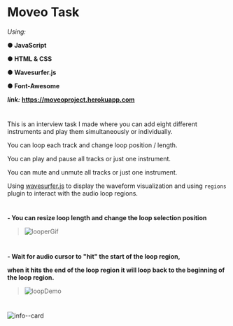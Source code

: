 # Moveo Task

*Using:*


**● JavaScript**

**● HTML & CSS**

**● Wavesurfer.js**

**● Font-Awesome**

***link:*** **https://moveoproject.herokuapp.com**

#

This is an interview task I made where you can add eight different instruments and play them simultaneously or individually.

You can loop each track and change loop position / length.

You can play and pause all tracks or just one instrument.

You can mute and unmute all tracks or just one instrument.

Using [wavesurfer.js](https://wavesurfer-js.org/) to display the waveform visualization and using `regions` plugin to interact with the audio loop regions.

#


**- You can resize loop length and change the loop selection position**

>![looperGif](https://user-images.githubusercontent.com/80118008/149633444-bd524bc1-7408-4133-bf51-1545856fae1c.gif)

#

**- Wait for audio cursor to "hit" the start of the loop region,**

**when it hits the end of the loop region it will loop back to the beginning of the loop region.**

>![loopDemo](https://user-images.githubusercontent.com/80118008/149635463-623a0fa5-ce6a-42ca-b1a0-4311db534e93.gif)


<!-- 
&nbsp;&nbsp;&nbsp;&nbsp;&nbsp;&nbsp;&nbsp;&nbsp;&nbsp;&nbsp;&nbsp;&nbsp;&nbsp;&nbsp;&nbsp;&nbsp;&nbsp;&nbsp;&nbsp;&nbsp;&nbsp; ![looper--aw](https://user-images.githubusercontent.com/80118008/149631675-4f72ce91-9bcd-4d5d-9db7-75add428d748.PNG) -->


<!-- ![looper](https://user-images.githubusercontent.com/80118008/149616188-70d157f8-5e2a-4852-84f4-c3bac0436a0f.PNG) -->

#

![info--card](https://user-images.githubusercontent.com/80118008/149616551-4cebdfcd-f097-4db2-b59e-7c8db26ec555.PNG)







<!-- ![info-ico](https://user-images.githubusercontent.com/80118008/149616095-40d8711c-aaae-46d2-b203-a5a29cb94fac.PNG) **- Open info**


![add-inst](https://user-images.githubusercontent.com/80118008/149615821-2d227d89-001e-4f67-bd0b-ffe51504169b.PNG) -->


<!-- ***Note:***

>When I started building the project, I used audio samples that I found from [looperman](https://looperman.com/), This is the link: 
>
>https://moveoproject-v1.herokuapp.com/ -->



